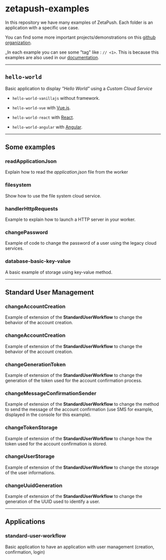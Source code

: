 # zetapush-examples

In this repository we have many examples of ZetaPush. Each folder is an application with a specific use case.

You can find some more important projects/demonstrations on this [github organization](https://github.com/zetapush-demo).

_In each example you can see some "tag" like : `// <1>`.
This is because this examples are also used in our [documentation](https://doc.zetapush.com).

---

## `hello-world`

Basic application to display _"Hello World"_ using a _Custom Cloud Service_

* `hello-world-vanillajs` without framework.

* `hello-world-vue` with [Vue.js](https://vuejs.org/).

* `hello-world-react` with [React](https://reactjs.org/).

* `hello-world-angular` with [Angular](https://angular.io/).

---

## Some examples

### readApplicationJson

Explain how to read the _application.json_ file from the worker

### filesystem

Show how to use the file system cloud service.

### handlerHttpRequests

Example to explain how to launch a HTTP server in your worker.

### changePassword

Example of code to change the password of a user using the legacy cloud services.

### database-basic-key-value

A basic example of storage using key-value method.

---

## Standard User Management

### changeAccountCreation

Example of extension of the **StandardUserWorkflow** to change the behavior of the account creation.

### changeAccountCreation

Example of extension of the **StandardUserWorkflow** to change the behavior of the account creation.

### changeGenerationToken

Example of extension of the **StandardUserWorkflow** to change the generation of the token used for the account confirmation process.

### changeMessageConfirmationSender

Example of extension of the **StandardUserWorkflow** to change the method to send the message of the account confirmation (use SMS for example, displayed in the console for this example).

### changeTokenStorage

Example of extension of the **StandardUserWorkflow** to change how the token used for the account confirmation is stored.

### changeUserStorage

Example of extension of the **StandardUserWorkflow** to change the storage of the user informations.

### changeUuidGeneration

Example of extension of the **StandardUserWorkflow** to change the generation of the UUID used to identify a user.

---

## Applications

### standard-user-workflow

Basic application to have an application with user management (creation, confirmation, login)
